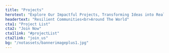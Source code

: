 ```yaml
---
title: "Projects"
herotext: "Explore Our Impactful Projects, Transforming Ideas into Reality and Bringing Positive Change Across Regions."
headertext: "Resilient Communities<br>Around The World"
cta1: "Project List"
cta2: "Join Now"
cta1link: "#projectList"
cta2link: "join_us"
bg: "/notassets/bannerimageplus1.jpg"
---
```


